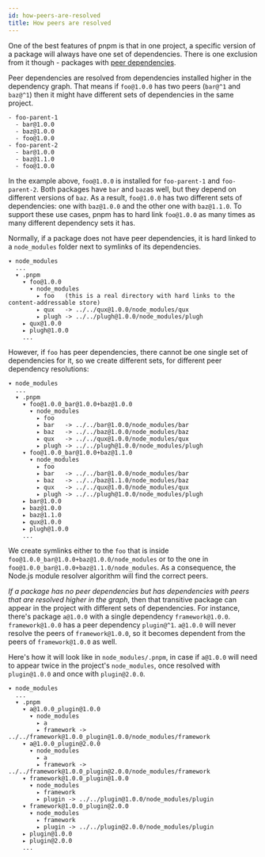 ```yaml
---
id: how-peers-are-resolved
title: How peers are resolved
---
```


One of the best features of pnpm is that in one project, a specific version of a package will always have
one set of dependencies. There is one exclusion from it though - packages with [peer dependencies](https://docs.npmjs.com/files/package.json#peerdependencies).

Peer dependencies are resolved from dependencies installed higher in the dependency graph.
That means if `foo@1.0.0` has two peers (`bar@^1` and `baz@^1`) then it might have different sets of dependencies
in the same project.

```text
- foo-parent-1
  - bar@1.0.0
  - baz@1.0.0
  - foo@1.0.0
- foo-parent-2
  - bar@1.0.0
  - baz@1.1.0
  - foo@1.0.0
```

In the example above, `foo@1.0.0` is installed for `foo-parent-1` and `foo-parent-2`. Both packages have `bar` and `baz`as well, but
they depend on different versions of `baz`. As a result, `foo@1.0.0` has two different sets of dependencies: one with `baz@1.0.0`
and the other one with `baz@1.1.0`. To support these use cases, pnpm has to hard link `foo@1.0.0` as many times as many different dependency sets it has.

Normally, if a package does not have peer dependencies, it is hard linked to a `node_modules` folder next to symlinks of its dependencies.

```text
▾ node_modules
  ...
  ▾ .pnpm
    ▾ foo@1.0.0
      ▾ node_modules
        ▸ foo   (this is a real directory with hard links to the content-addressable store)
        ▸ qux   -> ../../qux@1.0.0/node_modules/qux
        ▸ plugh -> ../../plugh@1.0.0/node_modules/plugh
    ▸ qux@1.0.0
    ▸ plugh@1.0.0
    ...
```

However, if `foo` has peer dependencies, there cannot be one single set of dependencies for it, so
we create different sets, for different peer dependency resolutions:

```text
▾ node_modules
  ...
  ▾ .pnpm
    ▾ foo@1.0.0_bar@1.0.0+baz@1.0.0
      ▾ node_modules
        ▸ foo
        ▸ bar   -> ../../bar@1.0.0/node_modules/bar
        ▸ baz   -> ../../baz@1.0.0/node_modules/baz
        ▸ qux   -> ../../qux@1.0.0/node_modules/qux
        ▸ plugh -> ../../plugh@1.0.0/node_modules/plugh
    ▾ foo@1.0.0_bar@1.0.0+baz@1.1.0
      ▾ node_modules
        ▸ foo
        ▸ bar   -> ../../bar@1.0.0/node_modules/bar
        ▸ baz   -> ../../baz@1.1.0/node_modules/baz
        ▸ qux   -> ../../qux@1.0.0/node_modules/qux
        ▸ plugh -> ../../plugh@1.0.0/node_modules/plugh
    ▸ bar@1.0.0
    ▸ baz@1.0.0
    ▸ baz@1.1.0
    ▸ qux@1.0.0
    ▸ plugh@1.0.0
    ...
```

We create symlinks either to the `foo` that is inside `foo@1.0.0_bar@1.0.0+baz@1.0.0/node_modules` or to the one in `foo@1.0.0_bar@1.0.0+baz@1.1.0/node_modules`.
As a consequence, the Node.js module resolver algorithm will find the correct peers.

*If a package has no peer dependencies but has dependencies with peers that are resolved higher in the graph*, then
that transitive package can appear in the project with different sets of dependencies. For instance, there's package `a@1.0.0`
with a single dependency `framework@1.0.0`. `framework@1.0.0` has a peer dependency `plugin@^1`. `a@1.0.0` will never resolve the
peers of `framework@1.0.0`, so it becomes dependent from the peers of `framework@1.0.0` as well.

Here's how it will look like in `node_modules/.pnpm`, in case if `a@1.0.0` will need to appear twice in the project's
`node_modules`, once resolved with `plugin@1.0.0` and once with `plugin@2.0.0`.

```text
▾ node_modules
  ...
  ▾ .pnpm
    ▾ a@1.0.0_plugin@1.0.0
      ▾ node_modules
        ▸ a
        ▸ framework -> ../../framework@1.0.0_plugin@1.0.0/node_modules/framework
    ▾ a@1.0.0_plugin@2.0.0
      ▾ node_modules
        ▸ a
        ▸ framework -> ../../framework@1.0.0_plugin@2.0.0/node_modules/framework
    ▾ framework@1.0.0_plugin@1.0.0
      ▾ node_modules
        ▸ framework
        ▸ plugin -> ../../plugin@1.0.0/node_modules/plugin
    ▾ framework@1.0.0_plugin@2.0.0
      ▾ node_modules
        ▸ framework
        ▸ plugin -> ../../plugin@2.0.0/node_modules/plugin
    ▸ plugin@1.0.0
    ▸ plugin@2.0.0
    ...
```
